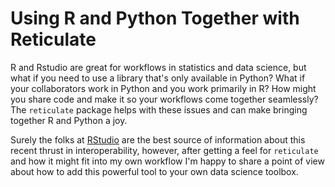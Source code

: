 # Using R and Python Together with Reticulate

R and Rstudio are great for workflows in statistics and data science, but what if you need to use a library that's only available in Python? What if your collaborators work in Python and you work primarily in R? How might you share code and make it so your workflows come together seamlessly? The `reticulate` package helps with these issues and can make bringing together R and Python a joy. 

Surely the folks at [RStudio](https://rstudio.github.io/reticulate/index.html) are the best source of information about this recent thrust in interoperability, however, after getting a feel for `reticulate` and how it might fit into my own workflow I'm happy to share a point of view about how to add this powerful tool to your own data science toolbox. 
